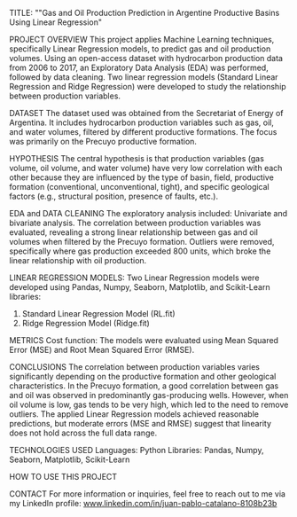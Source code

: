 TITLE: ""Gas and Oil Production Prediction in Argentine Productive Basins Using Linear Regression"

PROJECT OVERVIEW
This project applies Machine Learning techniques, specifically Linear Regression models, to predict gas and oil production volumes. Using an open-access dataset with hydrocarbon production data from 2006 to 2017, an Exploratory Data Analysis (EDA) was performed, followed by data cleaning. Two linear regression models (Standard Linear Regression and Ridge Regression) were developed to study the relationship between production variables.

DATASET
The dataset used was obtained from the Secretariat of Energy of Argentina. It includes hydrocarbon production variables such as gas, oil, and water volumes, filtered by different productive formations. The focus was primarily on the Precuyo productive formation.

HYPOTHESIS
The central hypothesis is that production variables (gas volume, oil volume, and water volume) have very low correlation with each other because they are influenced by the type of basin, field, productive formation (conventional, unconventional, tight), and specific geological factors (e.g., structural position, presence of faults, etc.).

EDA and DATA CLEANING
The exploratory analysis included: Univariate and bivariate analysis. The correlation between production variables was evaluated, revealing a strong linear relationship between gas and oil volumes when filtered by the Precuyo formation.
Outliers were removed, specifically where gas production exceeded 800 units, which broke the linear relationship with oil production.

LINEAR REGRESSION MODELS:
Two Linear Regression models were developed using Pandas, Numpy, Seaborn, Matplotlib, and Scikit-Learn libraries:
1) Standard Linear Regression Model (RL.fit)
2) Ridge Regression Model (Ridge.fit)

METRICS
Cost function: The models were evaluated using Mean Squared Error (MSE) and Root Mean Squared Error (RMSE).

CONCLUSIONS
The correlation between production variables varies significantly depending on the productive formation and other geological characteristics.
In the Precuyo formation, a good correlation between gas and oil was observed in predominantly gas-producing wells. However, when oil volume is low, gas tends to be very high, which led to the need to remove outliers.
The applied Linear Regression models achieved reasonable predictions, but moderate errors (MSE and RMSE) suggest that linearity does not hold across the full data range.

TECHNOLOGIES USED
Languages: Python
Libraries: Pandas, Numpy, Seaborn, Matplotlib, Scikit-Learn

HOW TO USE THIS PROJECT 

CONTACT
For more information or inquiries, feel free to reach out to me via my LinkedIn profile:
www.linkedin.com/in/juan-pablo-catalano-8108b23b
